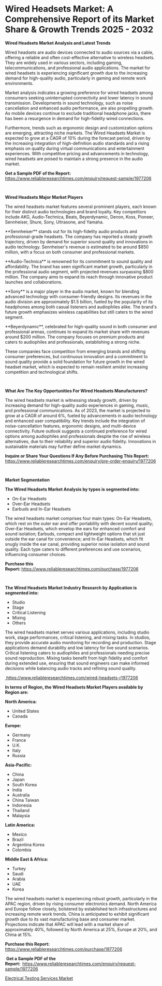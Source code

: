 <p><h1>Wired Headsets Market: A Comprehensive Report of its Market Share & Growth Trends 2025 - 2032</h1></p><p><strong>Wired Headsets Market Analysis and Latest Trends</strong></p>
<p><p>Wired headsets are audio devices connected to audio sources via a cable, offering a reliable and often cost-effective alternative to wireless headsets. They are widely used in various sectors, including gaming, telecommunications, and professional audio applications. The market for wired headsets is experiencing significant growth due to the increasing demand for high-quality audio, particularly in gaming and remote work environments. </p><p>Market analysis indicates a growing preference for wired headsets among consumers seeking uninterrupted connectivity and lower latency in sound transmission. Developments in sound technology, such as noise cancellation and enhanced audio performance, are also propelling growth. As mobile devices continue to exclude traditional headphone jacks, there has been a resurgence in demand for high-fidelity wired connections.</p><p>Furthermore, trends such as ergonomic design and customization options are emerging, attracting niche markets. The Wired Headsets Market is expected to grow at a CAGR of 10% during the forecast period, driven by the increasing integration of high-definition audio standards and a rising emphasis on quality during virtual communications and entertainment experiences. With competitive pricing and advancements in technology, wired headsets are poised to maintain a strong presence in the audio market.</p></p>
<p><strong>Get a Sample PDF of the Report:&nbsp;</strong> <a href="https://www.reliableresearchtimes.com/enquiry/request-sample/1977206?utm_campaign=2193&utm_medium=2&utm_source=Github&utm_content=ia&utm_term=06042025&utm_id=wired-headsets">https://www.reliableresearchtimes.com/enquiry/request-sample/1977206</a></p>
<p>&nbsp;</p>
<p><strong>Wired Headsets Major Market Players</strong></p>
<p><p>The wired headsets market features several prominent players, each known for their distinct audio technologies and brand loyalty. Key competitors include AKG, Audio-Technica, Beats, Beyerdynamic, Denon, Koss, Pioneer, Sennheiser, Shure, Sony, Ultrasone, and Yamaha.</p><p>**Sennheiser** stands out for its high-fidelity audio products and professional-grade headsets. The company has reported a steady growth trajectory, driven by demand for superior sound quality and innovations in audio technology. Sennheiser's revenue is estimated to be around $850 million, with a focus on both consumer and professional markets.</p><p>**Audio-Technica** is renowned for its commitment to sound quality and affordability. The brand has seen significant market growth, particularly in the professional audio segment, with projected revenues surpassing $800 million. The company aims to expand its reach through innovative product launches and collaborations.</p><p>**Sony** is a major player in the audio market, known for blending advanced technology with consumer-friendly designs. Its revenues in the audio division are approximately $1.5 billion, fueled by the popularity of its headphones among both casual listeners and audiophiles alike. The brand's future growth emphasizes wireless capabilities but still caters to the wired segment.</p><p>**Beyerdynamic**, celebrated for high-quality sound in both consumer and professional arenas, continues to expand its market share with revenues around $200 million. The company focuses on premium products and caters to audiophiles and professionals, establishing a strong niche.</p><p>These companies face competition from emerging brands and shifting consumer preferences, but continuous innovation and a commitment to sound quality provide a solid foundation for future growth in the wired headset market, which is expected to remain resilient amidst increasing competition and technological shifts.</p></p>
<p>&nbsp;</p>
<p><strong>What Are The Key Opportunities For Wired Headsets Manufacturers?</strong></p>
<p><p>The wired headsets market is witnessing steady growth, driven by increasing demand for high-quality audio experiences in gaming, music, and professional communications. As of 2023, the market is projected to grow at a CAGR of around 6%, fueled by advancements in audio technology and enhanced user compatibility. Key trends include the integration of noise-cancellation features, ergonomic designs, and multi-device connectivity. Future outlook suggests a continued preference for wired options among audiophiles and professionals despite the rise of wireless alternatives, due to their reliability and superior audio fidelity. Innovations in sustainable materials may further define market dynamics.</p></p>
<p><strong>Inquire or Share Your Questions If Any Before Purchasing This Report:</strong> <a href="https://www.reliableresearchtimes.com/enquiry/pre-order-enquiry/1977206?utm_campaign=2193&utm_medium=2&utm_source=Github&utm_content=ia&utm_term=06042025&utm_id=wired-headsets">https://www.reliableresearchtimes.com/enquiry/pre-order-enquiry/1977206</a></p>
<p>&nbsp;</p>
<p><strong>Market Segmentation</strong></p>
<p><strong>The Wired Headsets Market Analysis by types is segmented into:</strong></p>
<p><ul><li>On-Ear Headsets</li><li>Over-Ear Headsets</li><li>Earbuds and In-Ear Headsets</li></ul></p>
<p><p>The wired headsets market comprises four main types: On-Ear Headsets, which rest on the outer ear and offer portability with decent sound quality; Over-Ear Headsets, which envelop the ears for enhanced comfort and sound isolation; Earbuds, compact and lightweight options that sit just outside the ear canal for convenience; and In-Ear Headsets, which fit snugly inside the ear canal, providing superior noise isolation and sound quality. Each type caters to different preferences and use scenarios, influencing consumer choices.</p></p>
<p><strong>Purchase this Report:&nbsp;</strong><a href="https://www.reliableresearchtimes.com/purchase/1977206?utm_campaign=2193&utm_medium=2&utm_source=Github&utm_content=ia&utm_term=06042025&utm_id=wired-headsets">https://www.reliableresearchtimes.com/purchase/1977206</a></p>
<p>&nbsp;</p>
<p><strong>The Wired Headsets Market Industry Research by Application is segmented into:</strong></p>
<p><ul><li>Studio</li><li>Stage</li><li>Critical Listening</li><li>Mixing</li><li>Others</li></ul></p>
<p><p>The wired headsets market serves various applications, including studio work, stage performances, critical listening, and mixing tasks. In studios, they provide accurate audio monitoring for recording and production. Stage applications demand durability and low latency for live sound scenarios. Critical listening caters to audiophiles and professionals needing precise sound reproduction. Mixing tasks benefit from high fidelity and comfort during extended use, ensuring that sound engineers can make informed decisions while balancing audio tracks and refining sound quality.</p></p>
<p><a href="https://www.reliableresearchtimes.com/wired-headsets-r1977206?utm_campaign=2193&utm_medium=2&utm_source=Github&utm_content=ia&utm_term=06042025&utm_id=wired-headsets">&nbsp;https://www.reliableresearchtimes.com/wired-headsets-r1977206</a></p>
<p><strong>In terms of Region, the Wired Headsets Market Players available by Region are:</strong></p>
<p>
    <p> <strong> North America: </strong>
        <ul>
            <li>United States</li>
            <li>Canada</li>
        </ul>
        </p> 
    <p> <strong> Europe: </strong>
        <ul>
            <li>Germany</li>
            <li>France</li>
            <li>U.K.</li>
            <li>Italy</li>
            <li>Russia</li>
        </ul>
        </p> 
    <p> <strong> Asia-Pacific: </strong>
        <ul>
            <li>China</li>
            <li>Japan</li>
            <li>South Korea</li>
            <li>India</li>
            <li>Australia</li>
            <li>China Taiwan</li>
            <li>Indonesia</li>
            <li>Thailand</li>
            <li>Malaysia</li>
        </ul>
        </p> 
    <p> <strong> Latin America: </strong>
        <ul>
            <li>Mexico</li>
            <li>Brazil</li>
            <li>Argentina Korea</li>
            <li>Colombia</li>
        </ul>
        </p> 
    <p> <strong> Middle East & Africa: </strong>
        <ul>
            <li>Turkey</li>
            <li>Saudi</li>
            <li>Arabia</li>
            <li>UAE</li>
            <li>Korea</li>
        </ul>
    </p>
    </p>
<p><p>The wired headsets market is experiencing robust growth, particularly in the APAC region, driven by rising consumer electronics demand. North America and Europe follow closely, bolstered by established tech infrastructures and increasing remote work trends. China is anticipated to exhibit significant growth due to its vast manufacturing base and consumer market. Projections indicate that APAC will lead with a market share of approximately 40%, followed by North America at 25%, Europe at 20%, and China at 15%.</p></p>
<p><strong>Purchase this Report: </strong><a href="https://www.reliableresearchtimes.com/purchase/1977206?utm_campaign=2193&utm_medium=2&utm_source=Github&utm_content=ia&utm_term=06042025&utm_id=wired-headsets">https://www.reliableresearchtimes.com/purchase/1977206</a></p>
<p>&nbsp;<strong>Get a Sample PDF of the Report:&nbsp;&nbsp;</strong><a href="https://www.reliableresearchtimes.com/enquiry/request-sample/1977206?utm_campaign=2193&utm_medium=2&utm_source=Github&utm_content=ia&utm_term=06042025&utm_id=wired-headsets">https://www.reliableresearchtimes.com/enquiry/request-sample/1977206</a></p>
<p><strong></strong></p>
<p><p><a href="https://github.com/ygfu6u/Market-Research-Report-List-2/blob/main/electrical-testing-services-market.md?utm_campaign=2193&utm_medium=2&utm_source=Github&utm_content=ia&utm_term=06042025&utm_id=wired-headsets">Electrical Testing Services Market</a></p></p>